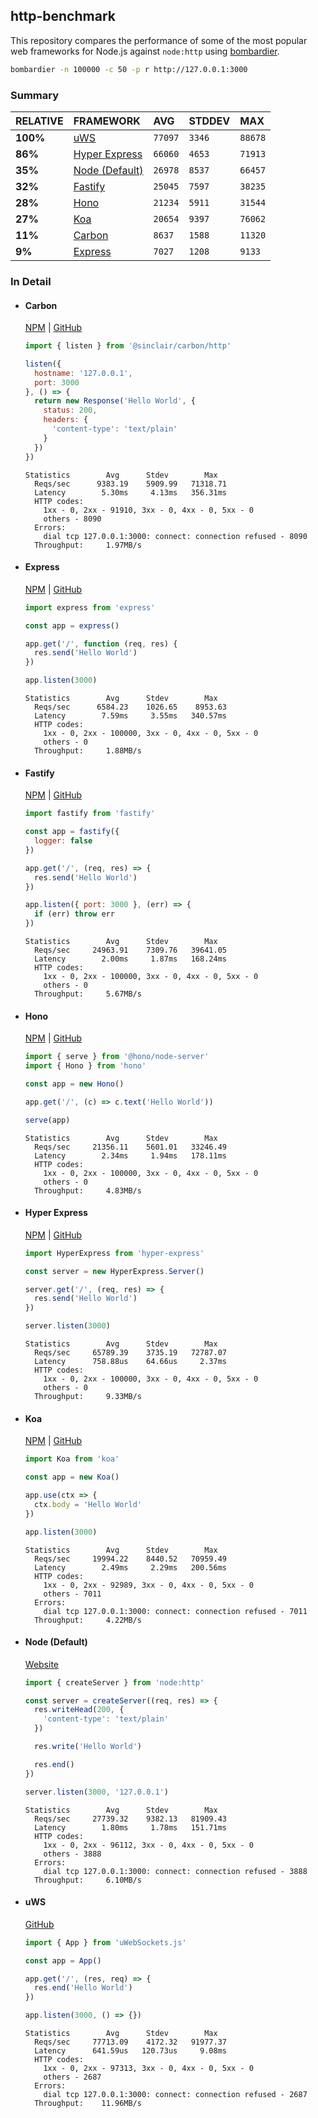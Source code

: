 ## http-benchmark

This repository compares the performance of some of the most popular web frameworks for Node.js against `node:http` using [bombardier](https://github.com/codesenberg/bombardier).

```bash
bombardier -n 100000 -c 50 -p r http://127.0.0.1:3000
```

### Summary

| RELATIVE | FRAMEWORK | AVG | STDDEV | MAX |
| :--- | :--- | :--- | :--- | :--- |
| **100%** | [uWS](#uws) | `77097` | `3346` | `88678` |
| **86%** | [Hyper Express](#hyper-express) | `66060` | `4653` | `71913` |
| **35%** | [Node (Default)](#node-default) | `26978` | `8537` | `66457` |
| **32%** | [Fastify](#fastify) | `25045` | `7597` | `38235` |
| **28%** | [Hono](#hono) | `21234` | `5911` | `31544` |
| **27%** | [Koa](#koa) | `20654` | `9397` | `76062` |
| **11%** | [Carbon](#carbon) | `8637` | `1588` | `11320` |
| **9%** | [Express](#express) | `7027` | `1208` | `9133` |


### In Detail

- #### Carbon
  [NPM](https://npmjs.com/@sinclair/carbon) | [GitHub](https://github.com/sinclairzx81/carbon)
  ```js
  import { listen } from '@sinclair/carbon/http'

  listen({
    hostname: '127.0.0.1',
    port: 3000
  }, () => {
    return new Response('Hello World', {
      status: 200,
      headers: {
        'content-type': 'text/plain'
      }
    })
  })
  ```

  ```
  Statistics        Avg      Stdev        Max
    Reqs/sec      9383.19    5909.99   71318.71
    Latency        5.30ms     4.13ms   356.31ms
    HTTP codes:
      1xx - 0, 2xx - 91910, 3xx - 0, 4xx - 0, 5xx - 0
      others - 8090
    Errors:
      dial tcp 127.0.0.1:3000: connect: connection refused - 8090
    Throughput:     1.97MB/s
  ```

- #### Express
  [NPM](https://npmjs.com/express) | [GitHub](https://github.com/expressjs/express)
  ```js
  import express from 'express'

  const app = express()

  app.get('/', function (req, res) {
    res.send('Hello World')
  })

  app.listen(3000)
  ```

  ```
  Statistics        Avg      Stdev        Max
    Reqs/sec      6584.23    1026.65    8953.63
    Latency        7.59ms     3.55ms   340.57ms
    HTTP codes:
      1xx - 0, 2xx - 100000, 3xx - 0, 4xx - 0, 5xx - 0
      others - 0
    Throughput:     1.88MB/s
  ```

- #### Fastify
  [NPM](https://npmjs.com/fastify) | [GitHub](https://github.com/fastify/fastify)
  ```js
  import fastify from 'fastify'

  const app = fastify({
    logger: false
  })

  app.get('/', (req, res) => {
    res.send('Hello World')
  })

  app.listen({ port: 3000 }, (err) => {
    if (err) throw err
  })
  ```

  ```
  Statistics        Avg      Stdev        Max
    Reqs/sec     24963.91    7309.76   39641.05
    Latency        2.00ms     1.87ms   168.24ms
    HTTP codes:
      1xx - 0, 2xx - 100000, 3xx - 0, 4xx - 0, 5xx - 0
      others - 0
    Throughput:     5.67MB/s
  ```

- #### Hono
  [NPM](https://npmjs.com/hono) | [GitHub](https://github.com/honojs/hono)
  ```js
  import { serve } from '@hono/node-server'
  import { Hono } from 'hono'

  const app = new Hono()

  app.get('/', (c) => c.text('Hello World'))

  serve(app)
  ```

  ```
  Statistics        Avg      Stdev        Max
    Reqs/sec     21356.11    5601.01   33246.49
    Latency        2.34ms     1.94ms   178.11ms
    HTTP codes:
      1xx - 0, 2xx - 100000, 3xx - 0, 4xx - 0, 5xx - 0
      others - 0
    Throughput:     4.83MB/s
  ```

- #### Hyper Express
  [NPM](https://npmjs.com/hyper-express) | [GitHub](https://github.com/kartikk221/hyper-express)
  ```js
  import HyperExpress from 'hyper-express'

  const server = new HyperExpress.Server()

  server.get('/', (req, res) => {
    res.send('Hello World')
  })

  server.listen(3000)
  ```

  ```
  Statistics        Avg      Stdev        Max
    Reqs/sec     65789.39    3735.19   72787.07
    Latency      758.88us    64.66us     2.37ms
    HTTP codes:
      1xx - 0, 2xx - 100000, 3xx - 0, 4xx - 0, 5xx - 0
      others - 0
    Throughput:     9.33MB/s
  ```

- #### Koa
  [NPM](https://npmjs.com/koa) | [GitHub](https://github.com/koajs/koa)
  ```js
  import Koa from 'koa'

  const app = new Koa()

  app.use(ctx => {
    ctx.body = 'Hello World'
  })

  app.listen(3000)
  ```

  ```
  Statistics        Avg      Stdev        Max
    Reqs/sec     19994.22    8440.52   70959.49
    Latency        2.49ms     2.29ms   200.56ms
    HTTP codes:
      1xx - 0, 2xx - 92989, 3xx - 0, 4xx - 0, 5xx - 0
      others - 7011
    Errors:
      dial tcp 127.0.0.1:3000: connect: connection refused - 7011
    Throughput:     4.22MB/s
  ```

- #### Node (Default)
  [Website](https://nodejs.org/api/http.html)
  ```js
  import { createServer } from 'node:http'

  const server = createServer((req, res) => {
    res.writeHead(200, {
      'content-type': 'text/plain'
    })

    res.write('Hello World')

    res.end()
  })

  server.listen(3000, '127.0.0.1')
  ```

  ```
  Statistics        Avg      Stdev        Max
    Reqs/sec     27739.32    9382.13   81909.43
    Latency        1.80ms     1.78ms   151.71ms
    HTTP codes:
      1xx - 0, 2xx - 96112, 3xx - 0, 4xx - 0, 5xx - 0
      others - 3888
    Errors:
      dial tcp 127.0.0.1:3000: connect: connection refused - 3888
    Throughput:     6.10MB/s
  ```

- #### uWS
  [GitHub](https://github.com/uNetworking/uWebSockets.js)
  ```js
  import { App } from 'uWebSockets.js'

  const app = App()

  app.get('/', (res, req) => {
    res.end('Hello World')
  })

  app.listen(3000, () => {})
  ```

  ```
  Statistics        Avg      Stdev        Max
    Reqs/sec     77713.09    4172.32   91977.37
    Latency      641.59us   120.73us     9.08ms
    HTTP codes:
      1xx - 0, 2xx - 97313, 3xx - 0, 4xx - 0, 5xx - 0
      others - 2687
    Errors:
      dial tcp 127.0.0.1:3000: connect: connection refused - 2687
    Throughput:    11.96MB/s
  ```


